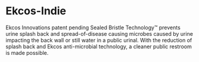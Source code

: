 # Ekcos-Indie

Ekcos Innovations patent pending Sealed Bristle Technology™ prevents urine splash back and spread-of-disease causing microbes caused by urine impacting the back wall or still water in a public urinal. With the reduction of splash back and Ekcos anti-microbial technology, a cleaner public restroom is made possible.
